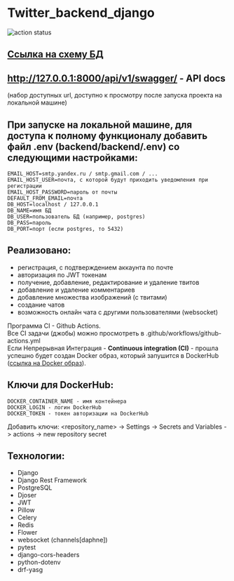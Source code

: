 # Twitter_backend_django
![action status](https://github.com/Aizzzen/twitter_backend_django/actions/workflows/github-actions.yml/badge.svg)

## <a href="https://lucid.app/lucidchart/164f361f-9f76-4375-bf24-557551398f2d/edit?invitationId=inv_50e356ce-5d36-4c81-9a5f-4df08f3e924f&page=0_0#">Ссылка на схему БД</a>

## http://127.0.0.1:8000/api/v1/swagger/ - API docs
(набор доступных url, доступно к просмотру после запуска проекта на локальной машине)

## При запуске на локальной машине, для доступа к полному функционалу добавить файл .env (backend/backend/.env) со следующими настройками:
    EMAIL_HOST=smtp.yandex.ru / smtp.gmail.com / ...
    EMAIL_HOST_USER=почта, с которой будут приходить уведомления при регистрации
    EMAIL_HOST_PASSWORD=пароль от почты
    DEFAULT_FROM_EMAIL=почта
    DB_HOST=localhost / 127.0.0.1
    DB_NAME=имя БД
    DB_USER=пользователь БД (например, postgres)
    DB_PASS=пароль
    DB_PORT=порт (если postgres, то 5432)

## Реализовано:
- регистрация, с подтверждением аккаунта по почте
- авторизация по JWT токенам
- получение, добавление, редактирование и удаление твитов
- добавление и удаление комментариев
- добавление множества изображений (с твитами)
- создание чатов
- возможность онлайн чата с другими пользователями (websocket)

Программа CI - Github Actions. </br>
Все CI задачи (джобы) можно просмотреть в .github/workflows/github-actions.yml </br>
Если Непрерывная Интеграция - <b>Continuous integration (CI)</b> - прошла успешно
будет создан Docker образ, который запушится в DockerHub (<a href='https://hub.docker.com/repository/docker/gadamurov/twitter_backend_django/general'>ссылка на Docker образ</a>). </br> 

## Ключи для DockerHub:
    DOCKER_CONTAINER_NAME - имя контейнера
    DOCKER_LOGIN - логин DockerHub
    DOCKER_TOKEN - токен авторизации на DockerHub

Добавить ключи: <repository_name> -> Settings -> Secrets and Variables -> actions -> new repository secret

## Технологии:
- Django
- Django Rest Framework
- PostgreSQL
- Djoser
- JWT
- Pillow
- Celery
- Redis
- Flower
- websocket (channels[daphne])
- pytest
- django-cors-headers
- python-dotenv
- drf-yasg